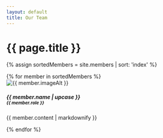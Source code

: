 ```yaml
---
layout: default
title: Our Team
---
```

<div class="row">
  <h1 class="text-center mx-auto pt-3">{{ page.title }}</h1>
</div>

<!-- Team Member Horizontal Cards -->
{% assign sortedMembers = site.members | sort: 'index' %}
<div class="row mx-0 mb-5">
  {% for member in sortedMembers %}
  <div class="col-lg-6">
    <div class="card mb-3 team-card">
      <div class="row no-gutters">
        <div class="col-4">
          <img src="{{ site.baseurl }}{{ member.imageURL }}" class="card-img mh-50 pl-3 pt-4" alt="{{ member.imageAlt }}">
        </div>
        <div class="col-8">
          <div class="card-body">
            <h5 class="card-title">{{ member.name | upcase }}<br>
              <small class="text-muted">
              {{ member.role }}</small></h5>
            <p class="card-text">{{ member.content | markdownify }}</p>
          </div>
        </div>
      </div>
    </div>
  </div>
  {% endfor %}
</div>
